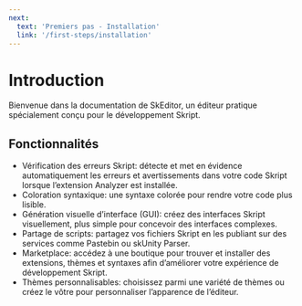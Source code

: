 ```yaml
---
next: 
  text: 'Premiers pas - Installation'
  link: '/first-steps/installation'
---
```


# Introduction

Bienvenue dans la documentation de SkEditor, un éditeur pratique spécialement conçu pour le développement Skript.

## Fonctionnalités

- Vérification des erreurs Skript: détecte et met en évidence automatiquement les erreurs et avertissements dans votre code Skript lorsque l’extension Analyzer est installée.
- Coloration syntaxique: une syntaxe colorée pour rendre votre code plus lisible.
- Génération visuelle d’interface (GUI): créez des interfaces Skript visuellement, plus simple pour concevoir des interfaces complexes.
- Partage de scripts: partagez vos fichiers Skript en les publiant sur des services comme Pastebin ou skUnity Parser.
- Marketplace: accédez à une boutique pour trouver et installer des extensions, thèmes et syntaxes afin d’améliorer votre expérience de développement Skript.
- Thèmes personnalisables: choisissez parmi une variété de thèmes ou créez le vôtre pour personnaliser l’apparence de l’éditeur.
